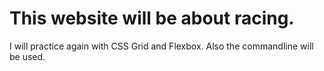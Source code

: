 # This website will be about racing.

I will practice again with CSS Grid and Flexbox. Also the commandline will be used.
